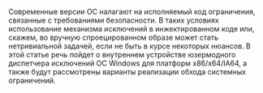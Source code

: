 Современные версии ОС налагают на исполняемый код ограничения, связанные с требованиями безопасности. В таких условиях использование механизма исключений в инжектированном коде или, скажем, во вручную спроецированном образе может стать нетривиальной задачей, если не быть в курсе некоторых нюансов. В этой статье речь пойдет о внутреннем устройстве юзермодного диспетчера исключений ОС Windows для платформ x86/x64/IA64, а также будут рассмотрены варианты реализации обхода системных ограничений.
